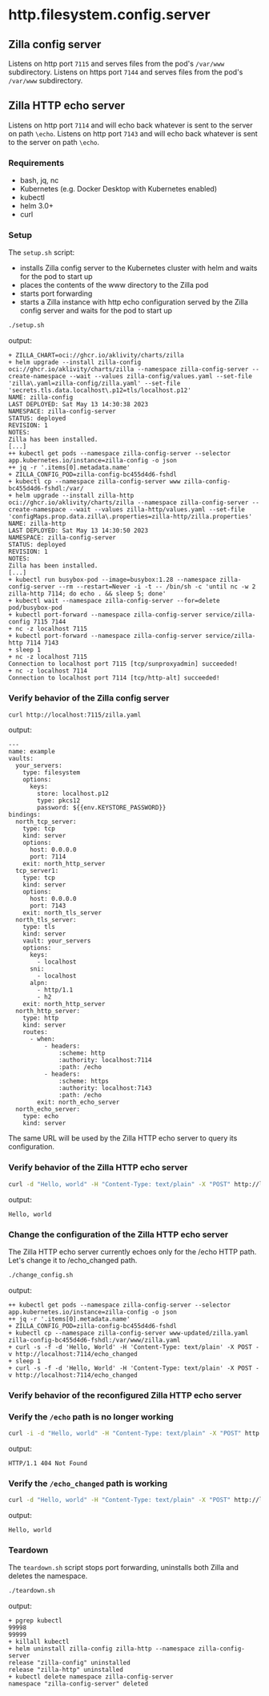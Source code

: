 # http.filesystem.config.server

## Zilla config server

Listens on http port `7115` and serves files from the pod's `/var/www` subdirectory.
Listens on https port `7144` and serves files from the pod's `/var/www` subdirectory.

## Zilla HTTP echo server

Listens on http port `7114` and will echo back whatever is sent to the server on path `\echo`.
Listens on http port `7143` and will echo back whatever is sent to the server on path `\echo`.

### Requirements

- bash, jq, nc
- Kubernetes (e.g. Docker Desktop with Kubernetes enabled)
- kubectl
- helm 3.0+
- curl

### Setup

The `setup.sh` script:

- installs Zilla config server to the Kubernetes cluster with helm and waits for the pod to start up
- places the contents of the www directory to the Zilla pod
- starts port forwarding
- starts a Zilla instance with http echo configuration served by the Zilla config server and waits for the pod to start up

```bash
./setup.sh
```

output:

```text
+ ZILLA_CHART=oci://ghcr.io/aklivity/charts/zilla
+ helm upgrade --install zilla-config oci://ghcr.io/aklivity/charts/zilla --namespace zilla-config-server --create-namespace --wait --values zilla-config/values.yaml --set-file 'zilla\.yaml=zilla-config/zilla.yaml' --set-file 'secrets.tls.data.localhost\.p12=tls/localhost.p12'
NAME: zilla-config
LAST DEPLOYED: Sat May 13 14:30:38 2023
NAMESPACE: zilla-config-server
STATUS: deployed
REVISION: 1
NOTES:
Zilla has been installed.
[...]
++ kubectl get pods --namespace zilla-config-server --selector app.kubernetes.io/instance=zilla-config -o json
++ jq -r '.items[0].metadata.name'
+ ZILLA_CONFIG_POD=zilla-config-bc455d4d6-fshdl
+ kubectl cp --namespace zilla-config-server www zilla-config-bc455d4d6-fshdl:/var/
+ helm upgrade --install zilla-http oci://ghcr.io/aklivity/charts/zilla --namespace zilla-config-server --create-namespace --wait --values zilla-http/values.yaml --set-file 'configMaps.prop.data.zilla\.properties=zilla-http/zilla.properties'
NAME: zilla-http
LAST DEPLOYED: Sat May 13 14:30:50 2023
NAMESPACE: zilla-config-server
STATUS: deployed
REVISION: 1
NOTES:
Zilla has been installed.
[...]
+ kubectl run busybox-pod --image=busybox:1.28 --namespace zilla-config-server --rm --restart=Never -i -t -- /bin/sh -c 'until nc -w 2 zilla-http 7114; do echo . && sleep 5; done'
+ kubectl wait --namespace zilla-config-server --for=delete pod/busybox-pod
+ kubectl port-forward --namespace zilla-config-server service/zilla-config 7115 7144
+ nc -z localhost 7115
+ kubectl port-forward --namespace zilla-config-server service/zilla-http 7114 7143
+ sleep 1
+ nc -z localhost 7115
Connection to localhost port 7115 [tcp/sunproxyadmin] succeeded!
+ nc -z localhost 7114
Connection to localhost port 7114 [tcp/http-alt] succeeded!
```

### Verify behavior of the Zilla config server

```bash
curl http://localhost:7115/zilla.yaml
```

output:

```text
---
name: example
vaults:
  your_servers:
    type: filesystem
    options:
      keys:
        store: localhost.p12
        type: pkcs12
        password: ${{env.KEYSTORE_PASSWORD}}
bindings:
  north_tcp_server:
    type: tcp
    kind: server
    options:
      host: 0.0.0.0
      port: 7114
    exit: north_http_server
  tcp_server1:
    type: tcp
    kind: server
    options:
      host: 0.0.0.0
      port: 7143
    exit: north_tls_server
  north_tls_server:
    type: tls
    kind: server
    vault: your_servers
    options:
      keys:
        - localhost
      sni:
        - localhost
      alpn:
        - http/1.1
        - h2
    exit: north_http_server
  north_http_server:
    type: http
    kind: server
    routes:
      - when:
          - headers:
              :scheme: http
              :authority: localhost:7114
              :path: /echo
          - headers:
              :scheme: https
              :authority: localhost:7143
              :path: /echo
        exit: north_echo_server
  north_echo_server:
    type: echo
    kind: server
```

The same URL will be used by the Zilla HTTP echo server to query its configuration.

### Verify behavior of the Zilla HTTP echo server

```bash
curl -d "Hello, world" -H "Content-Type: text/plain" -X "POST" http://localhost:7114/echo
```

output:

```text
Hello, world
```

### Change the configuration of the Zilla HTTP echo server

The Zilla HTTP echo server currently echoes only for the /echo HTTP path. Let's change it to /echo_changed path.

```bash
./change_config.sh
```

output:

```text
++ kubectl get pods --namespace zilla-config-server --selector app.kubernetes.io/instance=zilla-config -o json
++ jq -r '.items[0].metadata.name'
+ ZILLA_CONFIG_POD=zilla-config-bc455d4d6-fshdl
+ kubectl cp --namespace zilla-config-server www-updated/zilla.yaml zilla-config-bc455d4d6-fshdl:/var/www/zilla.yaml
+ curl -s -f -d 'Hello, World' -H 'Content-Type: text/plain' -X POST -v http://localhost:7114/echo_changed
+ sleep 1
+ curl -s -f -d 'Hello, World' -H 'Content-Type: text/plain' -X POST -v http://localhost:7114/echo_changed
```

### Verify behavior of the reconfigured Zilla HTTP echo server

### Verify the `/echo` path is no longer working

```bash
curl -i -d "Hello, world" -H "Content-Type: text/plain" -X "POST" http://localhost:7114/echo
```

output:

```text
HTTP/1.1 404 Not Found
```

### Verify the `/echo_changed` path is working

```bash
curl -d "Hello, world" -H "Content-Type: text/plain" -X "POST" http://localhost:7114/echo_changed
```

output:

```text
Hello, world
```

### Teardown

The `teardown.sh` script stops port forwarding, uninstalls both Zilla and deletes the namespace.

```bash
./teardown.sh
```

output:

```text
+ pgrep kubectl
99998
99999
+ killall kubectl
+ helm uninstall zilla-config zilla-http --namespace zilla-config-server
release "zilla-config" uninstalled
release "zilla-http" uninstalled
+ kubectl delete namespace zilla-config-server
namespace "zilla-config-server" deleted
```
